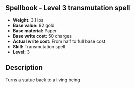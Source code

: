 ## Spellbook - Level 3 transmutation spell

- **Weight:** 3.1 lbs
- **Base value:** 92 gold
- **Base material:** Paper
- **Base write cost:** 50 charges
- **Actual write cost:** From half to full base cost
- **Skill:** Transmutation spell
- **Level:** 3

## Description

Turns a statue back to a living being
